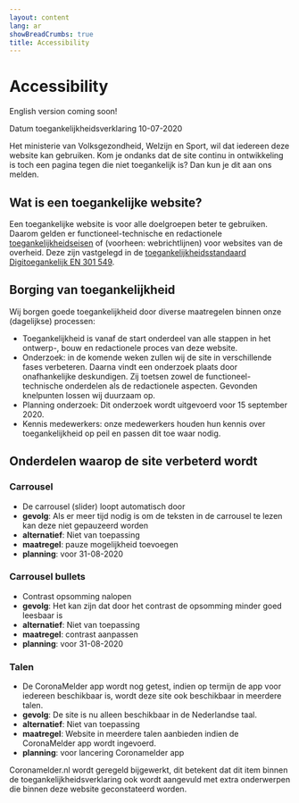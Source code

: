 ```yaml
---
layout: content
lang: ar
showBreadCrumbs: true
title: Accessibility
---
```


# Accessibility

English version coming soon!

Datum toegankelijkheidsverklaring 10-07-2020

Het ministerie van Volksgezondheid, Welzijn en Sport, wil dat iedereen deze website kan gebruiken. Kom je ondanks dat de site continu in ontwikkeling is toch een pagina tegen die niet toegankelijk is? Dan kun je dit aan ons melden.

## Wat is een toegankelijke website?

Een toegankelijke website is voor alle doelgroepen beter te gebruiken. Daarom gelden er functioneel-technische en redactionele [toegankelijkheidseisen](https://www.digitoegankelijk.nl/) of (voorheen: webrichtlijnen) voor websites van de overheid. Deze zijn vastgelegd in de [toegankelijkheidsstandaard Digitoegankelijk EN 301 549](https://www.forumstandaardisatie.nl/open-standaarden/digitoegankelijk-en-301-549-met-wcag-21).

## Borging van toegankelijkheid

Wij borgen goede toegankelijkheid door diverse maatregelen binnen onze (dagelijkse) processen:

-	Toegankelijkheid is vanaf de start onderdeel van alle stappen in het ontwerp-, bouw en redactionele proces van deze website.
-	Onderzoek: in de komende weken zullen wij de site in verschillende fases verbeteren. Daarna vindt een onderzoek plaats door onafhankelijke deskundigen. Zij toetsen zowel de functioneel-technische onderdelen als de redactionele aspecten. Gevonden knelpunten lossen wij duurzaam op.
-	Planning onderzoek: Dit onderzoek wordt uitgevoerd voor 15 september 2020.
-	Kennis medewerkers: onze medewerkers houden hun kennis over toegankelijkheid op peil en passen dit toe waar nodig.

## Onderdelen waarop de site verbeterd wordt

### Carrousel 
-	De carrousel (slider) loopt automatisch door
-	**gevolg**: Als er meer tijd nodig is om de teksten in de carrousel te lezen kan deze niet gepauzeerd worden 
-	**alternatief**: Niet van toepassing
-	**maatregel**: pauze mogelijkheid toevoegen
-	**planning**: voor 31-08-2020

### Carrousel bullets
-	Contrast opsomming nalopen
-	**gevolg**: Het kan zijn dat door het contrast de opsomming minder goed leesbaar is 
-	**alternatief**: Niet van toepassing
-	**maatregel**: contrast aanpassen
-	**planning**: voor 31-08-2020

### Talen
-	De CoronaMelder app wordt nog getest, indien op termijn de app voor iedereen beschikbaar is, wordt deze site ook beschikbaar in meerdere talen.
-	**gevolg**: De site is nu alleen beschikbaar in de Nederlandse taal. 
-	**alternatief**: Niet van toepassing
-	**maatregel**: Website in meerdere talen aanbieden indien de CoronaMelder app wordt ingevoerd.    
-	**planning**: voor lancering Coronamelder app

Coronamelder.nl wordt geregeld bijgewerkt, dit betekent dat dit item binnen de toegankelijkheidsverklaring ook wordt aangevuld met extra onderwerpen die binnen deze website geconstateerd worden.


